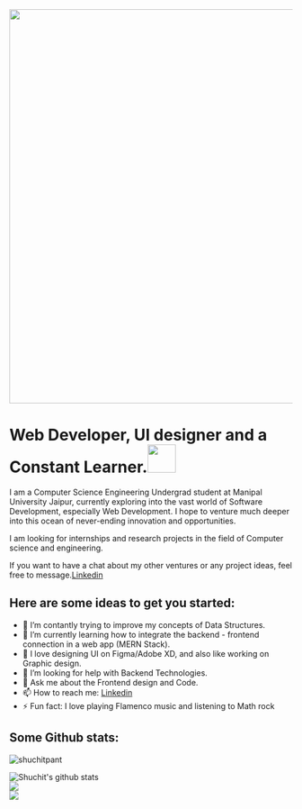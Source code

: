 <img src="https://media.giphy.com/media/836HiJc7pgzy8iNXCn/giphy.gif" width="700">

# Web Developer, UI designer and a Constant Learner.<img src="https://media.giphy.com/media/h741oEMnAUIILdX0kU/giphy.gif" width="50">

I am a Computer Science Engineering Undergrad student at Manipal University Jaipur, currently exploring into the vast world of Software Development, especially Web Development. I hope to venture much deeper into this ocean of never-ending innovation and opportunities.

I am looking for internships and research projects in the field of Computer science and engineering.

If you want to have a chat about my other ventures or any project ideas, feel free to message.[Linkedin](https://www.linkedin.com/in/shuchit-pant-948a0b190/)

## Here are some ideas to get you started:

- 🔭 I’m contantly trying to improve my concepts of Data Structures.
- 🌱 I’m currently learning how to integrate the backend - frontend connection in a web app (MERN Stack).
- 👯 I love designing UI on Figma/Adobe XD, and also like working on Graphic design.
- 🤔 I’m looking for help with Backend Technologies.
- 💬 Ask me about the Frontend design and Code.
- 📫 How to reach me: [Linkedin](https://www.linkedin.com/in/shuchit-pant-948a0b190/)
- ⚡ Fun fact: I love playing Flamenco music and listening to Math rock

## Some Github stats:

<p align="left"> <img src="https://komarev.com/ghpvc/?username=shuchitpant&label=Profile Views&color=blue&style=plastic" alt="shuchitpant" /> </p>
 
 <img align="center" src="https://github-readme-stats.vercel.app/api?username=shuchitpant&show_icons=true&theme=tokyonight&line_height=27" alt="Shuchit's github stats" />
 <br>

<img align="center" src="https://github-readme-streak-stats.herokuapp.com/?user=shuchitpant&theme=tokyonight&line_height=35" />

<br>

<img align="center" src="https://github-readme-stats.vercel.app/api/top-langs/?username=shuchitpant&layout=compact&theme=tokyonight&count_private=true&width=35" />
